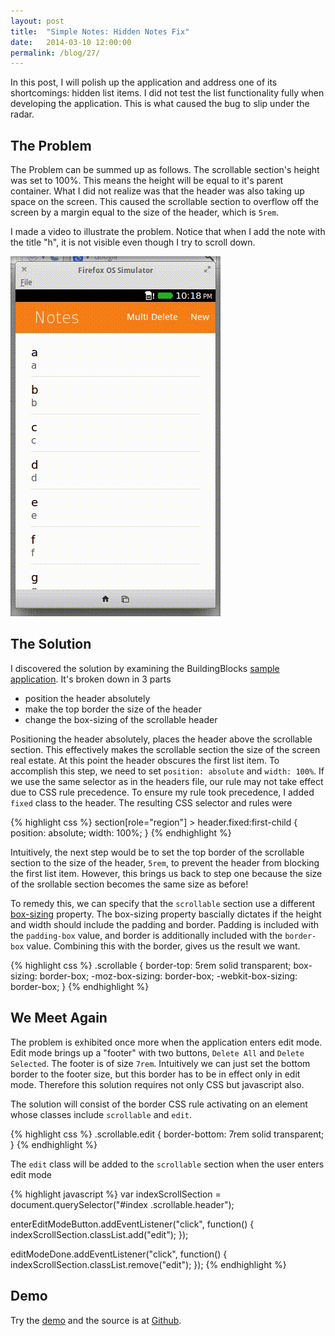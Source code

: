 ```yaml
---
layout: post
title:  "Simple Notes: Hidden Notes Fix"
date:   2014-03-10 12:00:00
permalink: /blog/27/
---
```


In this post, I will polish up the application and address one of its shortcomings: hidden list items. I did not test the list functionality fully when developing the application. This is what caused the bug to slip under the radar.

## The Problem

The Problem can be summed up as follows. The scrollable section's height was set to 100%. This means the height will be equal to it's parent container. What I did not realize was that the header was also taking up space on the screen. This caused the scrollable section to overflow off the screen by a margin equal to the size of the header, which is `5rem`.

I made a video to illustrate the problem. Notice that when I add the note with the title "h", it is not visible even though I try to scroll down.

![A video of what was described above](/img/posts/27/hidden.gif)

## The Solution

I discovered the solution by examining the BuildingBlocks [sample application](https://github.com/buildingfirefoxos/Building-Blocks/archive/gh-pages.zip). It's broken down in 3 parts

* position the header absolutely
* make the top border the size of the header
* change the box-sizing of the scrollable header

Positioning the header absolutely, places the header above the scrollable section. This effectively makes the scrollable section the size of the screen real estate. At this point the header obscures the first list item. To accomplish this step, we need to set `position: absolute` and `width: 100%`. If we use the same selector as in the headers file, our rule may not take effect due to CSS rule precedence. To ensure my rule took precedence, I added `fixed` class to the header. The resulting CSS selector and rules were

{% highlight css %}
section[role="region"] > header.fixed:first-child {
    position: absolute;
    width: 100%;
}
{% endhighlight %}

Intuitively, the next step would be to set the top border of the scrollable section to the size of the header, `5rem`, to prevent the header from blocking the first list item. However, this brings us back to step one because the size of the srollable section becomes the same size as before!

To remedy this, we can specify that the `scrollable` section use a different [box-sizing](https://developer.mozilla.org/en-US/docs/Web/CSS/box-sizing) property. The box-sizing property bascially dictates if the height and width should include the padding and border. Padding is included with the `padding-box` value, and border is additionally included with the `border-box` value. Combining this with the border, gives us the result we want.

{% highlight css %}
.scrollable {
    border-top: 5rem solid transparent;
	box-sizing: border-box;
	-moz-box-sizing: border-box;
	-webkit-box-sizing: border-box;
}
{% endhighlight %}

## We Meet Again

The problem is exhibited once more when the application enters edit mode. Edit mode brings up a "footer" with two buttons, `Delete All` and `Delete Selected`. The footer is of size `7rem`. Intuitively we can just set the bottom border to the footer size, but this border has to be in effect only in edit mode. Therefore this solution requires not only CSS but javascript also.

The solution will consist of the border CSS rule activating on an element whose classes include `scrollable` and `edit`.

{% highlight css %}
.scrollable.edit {
    border-bottom: 7rem solid transparent;
}
{% endhighlight %}

The `edit` class will be added to the `scrollable` section when the user enters edit mode

{% highlight javascript %}
var indexScrollSection = document.querySelector("#index .scrollable.header");

enterEditModeButton.addEventListener("click", function() {
	indexScrollSection.classList.add("edit");
});

editModeDone.addEventListener("click", function() {
	indexScrollSection.classList.remove("edit");
});
{% endhighlight %}

## Demo

Try the [demo](/demos/24/) and the source is at [Github](https://github.com/NakedFerret/NakedFerret.github.io/tree/master/demos/24).
